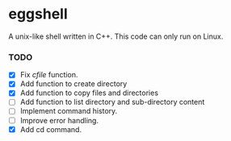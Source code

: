 # eggshell
A unix-like shell written in C++. This code can only run on Linux.

### TODO
- [x] Fix _cfile_ function.
- [x] Add function to create directory
- [x] Add function to copy files and directories
- [ ] Add function to list directory and sub-directory content
- [ ] Implement command history.
- [ ] Improve error handling.
- [x] Add cd command.
